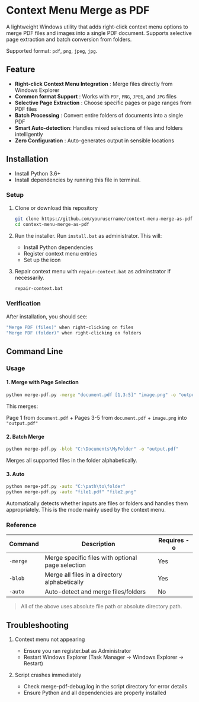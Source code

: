 # Context Menu Merge as PDF

A lightweight Windows utility that adds right-click context menu options to merge PDF files and images into a single PDF document. Supports selective page extraction and batch conversion from folders.

Supported format: `pdf`, `png`, `jpeg`, `jpg`.

## Feature

- **Right-click Context Menu Integration** : Merge files directly from Windows Explorer
- **Common format Support** : Works with `PDF`, `PNG`, `JPEG`, and `JPG` files
- **Selective Page Extraction** : Choose specific pages or page ranges from PDF files
- **Batch Processing** : Convert entire folders of documents into a single PDF
- **Smart Auto-detection**: Handles mixed selections of files and folders intelligently
- **Zero Configuration** : Auto-generates output in sensible locations

## Installation

- Install Python 3.6+
- Install dependencies by running this file in terminal.

### Setup

1. Clone or download this repository

    ```bash
    git clone https://github.com/yourusername/context-menu-merge-as-pdf.git
    cd context-menu-merge-as-pdf
    ```

2. Run the installer. Run `install.bat` as administrator. This will:

    - Install Python dependencies
    - Register context menu entries
    - Set up the icon

3. Repair context menu with `repair-context.bat` as adminstrator if necessarily.

    ```bash
    repair-context.bat
    ```

### Verification

After installation, you should see:

```bash
"Merge PDF (files)" when right-clicking on files
"Merge PDF (folder)" when right-clicking on folders
```

## Command Line

### Usage

#### 1. Merge with Page Selection

```bash
python merge-pdf.py -merge "document.pdf [1,3:5]" "image.png" -o "output.pdf"
```

This merges:

Page 1 from `document.pdf` + Pages 3-5 from `document.pdf` + `image.png` into `"output.pdf"`

#### 2. Batch Merge

```bash
python merge-pdf.py -blob "C:\Documents\MyFolder" -o "output.pdf"
```

Merges all supported files in the folder alphabetically.

#### 3. Auto

```bash
python merge-pdf.py -auto "C:\path\to\folder"
python merge-pdf.py -auto "file1.pdf" "file2.png"
```

Automatically detects whether inputs are files or folders and handles them appropriately. This is the mode mainly used by the context menu.

### Reference

| Command | Description | Requires -o |
|---------|--|--|
| `-merge`  | Merge specific files with optional page selection | Yes |
| `-blob`  | Merge all files in a directory alphabetically | Yes |
| `-auto` | Auto-detect and merge files/folders | No |

> All of the above uses absolute file path or absolute directory path.

## Troubleshooting

1. Context menu not appearing
    - Ensure you ran register.bat as Administrator
    - Restart Windows Explorer (Task Manager → Windows Explorer → Restart)

2. Script crashes immediately
    - Check merge-pdf-debug.log in the script directory for error details
    - Ensure Python and all dependencies are properly installed
